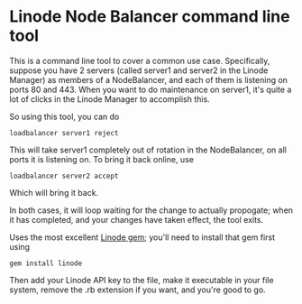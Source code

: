 # Linode Node Balancer command line tool

This is a command line tool to cover a common use case. Specifically, suppose you have 2 servers (called server1 and server2 in the Linode Manager) as members of a NodeBalancer, and each of them is listening on ports 80 and 443. When you want to do maintenance on server1, it's quite a lot of clicks in the Linode Manager to accomplish this.

So using this tool, you can do

    loadbalancer server1 reject

This will take server1 completely out of rotation in the NodeBalancer, on all ports it is listening on.  To bring it back online, use

    loadbalancer server2 accept

Which will bring it back.

In both cases, it will loop waiting for the change to actually propogate; when it has completed, and your changes have taken effect, the tool exits.

Uses the most excellent [Linode gem](https://github.com/rick/linode); you'll need to install that gem first using

    gem install linode

Then add your Linode API key to the file, make it executable in your file system, remove the .rb extension if you want, and you're good to go.